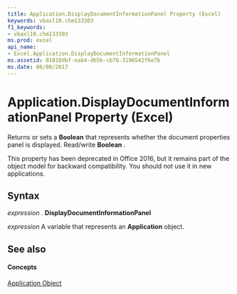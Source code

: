 ```yaml
---
title: Application.DisplayDocumentInformationPanel Property (Excel)
keywords: vbaxl10.chm133303
f1_keywords:
- vbaxl10.chm133303
ms.prod: excel
api_name:
- Excel.Application.DisplayDocumentInformationPanel
ms.assetid: 01810dbf-eab4-db5b-cb76-3196542f6e7b
ms.date: 06/08/2017
---
```



# Application.DisplayDocumentInformationPanel Property (Excel)

Returns or sets a  **Boolean** that represents whether the document properties panel is displayed. Read/write **Boolean** .

This property has been deprecated in Office 2016, but it remains part of the object model for backward compatibility. You should not use it in new applications.

## Syntax

 _expression_ . **DisplayDocumentInformationPanel**

 _expression_ A variable that represents an **Application** object.


## See also


#### Concepts


[Application Object](Excel.Application(objec).md)

